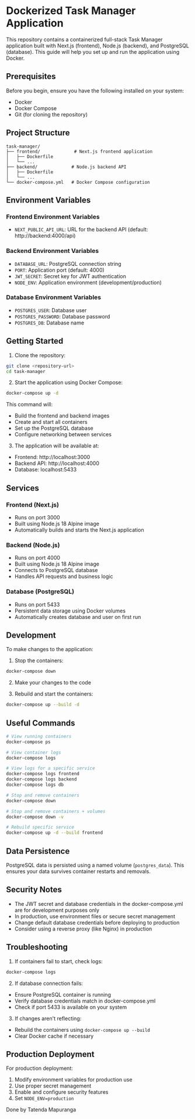 # Dockerized Task Manager Application

This repository contains a containerized full-stack Task Manager application built with Next.js (frontend), Node.js (backend), and PostgreSQL (database). This guide will help you set up and run the application using Docker.

## Prerequisites

Before you begin, ensure you have the following installed on your system:
- Docker
- Docker Compose
- Git (for cloning the repository)

## Project Structure

```
task-manager/
├── frontend/             # Next.js frontend application
│   ├── Dockerfile
│   └── ...
├── backend/             # Node.js backend API
│   ├── Dockerfile
│   └── ...
└── docker-compose.yml   # Docker Compose configuration
```

## Environment Variables

### Frontend Environment Variables
- `NEXT_PUBLIC_API_URL`: URL for the backend API (default: http://backend:4000/api)

### Backend Environment Variables
- `DATABASE_URL`: PostgreSQL connection string
- `PORT`: Application port (default: 4000)
- `JWT_SECRET`: Secret key for JWT authentication
- `NODE_ENV`: Application environment (development/production)

### Database Environment Variables
- `POSTGRES_USER`: Database user
- `POSTGRES_PASSWORD`: Database password
- `POSTGRES_DB`: Database name

## Getting Started

1. Clone the repository:
```bash
git clone <repository-url>
cd task-manager
```

2. Start the application using Docker Compose:
```bash
docker-compose up -d
```

This command will:
- Build the frontend and backend images
- Create and start all containers
- Set up the PostgreSQL database
- Configure networking between services

3. The application will be available at:
- Frontend: http://localhost:3000
- Backend API: http://localhost:4000
- Database: localhost:5433

## Services

### Frontend (Next.js)
- Runs on port 3000
- Built using Node.js 18 Alpine image
- Automatically builds and starts the Next.js application

### Backend (Node.js)
- Runs on port 4000
- Built using Node.js 18 Alpine image
- Connects to PostgreSQL database
- Handles API requests and business logic

### Database (PostgreSQL)
- Runs on port 5433
- Persistent data storage using Docker volumes
- Automatically creates database and user on first run

## Development

To make changes to the application:

1. Stop the containers:
```bash
docker-compose down
```

2. Make your changes to the code

3. Rebuild and start the containers:
```bash
docker-compose up --build -d
```

## Useful Commands

```bash
# View running containers
docker-compose ps

# View container logs
docker-compose logs

# View logs for a specific service
docker-compose logs frontend
docker-compose logs backend
docker-compose logs db

# Stop and remove containers
docker-compose down

# Stop and remove containers + volumes
docker-compose down -v

# Rebuild specific service
docker-compose up -d --build frontend
```

## Data Persistence

PostgreSQL data is persisted using a named volume (`postgres_data`). This ensures your data survives container restarts and removals.

## Security Notes

- The JWT secret and database credentials in the docker-compose.yml are for development purposes only
- In production, use environment files or secure secret management
- Change default database credentials before deploying to production
- Consider using a reverse proxy (like Nginx) in production

## Troubleshooting

1. If containers fail to start, check logs:
```bash
docker-compose logs
```

2. If database connection fails:
- Ensure PostgreSQL container is running
- Verify database credentials match in docker-compose.yml
- Check if port 5433 is available on your system

3. If changes aren't reflecting:
- Rebuild the containers using `docker-compose up --build`
- Clear Docker cache if necessary

## Production Deployment

For production deployment:

1. Modify environment variables for production use
2. Use proper secret management
3. Enable and configure security features
4. Set `NODE_ENV=production`

Done by Tatenda Mapuranga
